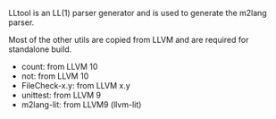 LLtool is an LL(1) parser generator and is used to generate the m2lang parser.

Most of the other utils are copied from LLVM and are required for standalone build.

- count: from LLVM 10
- not: from LLVM 10
- FileCheck-x.y: from LLVM x.y
- unittest: from LLVM 9
- m2lang-lit: from LLVM9 (llvm-lit)